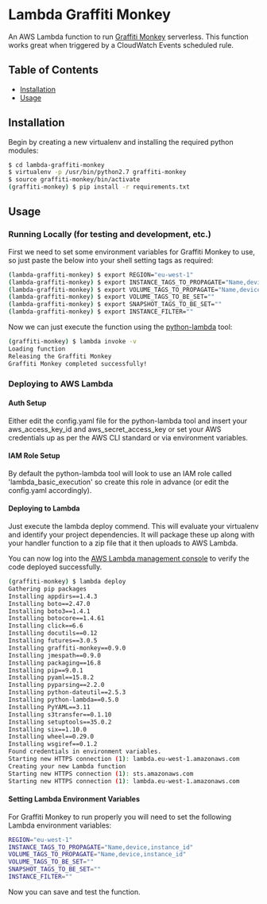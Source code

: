 # Lambda Graffiti Monkey

An AWS Lambda function to run [Graffiti Monkey](https://github.com/Answers4AWS/graffiti-monkey) serverless. This function works great when triggered by a CloudWatch Events scheduled rule.

## Table of Contents

- [Installation](#installation)
- [Usage](#usage)

## Installation

Begin by creating a new virtualenv and installing the required python modules:

```sh
$ cd lambda-graffiti-monkey
$ virtualenv -p /usr/bin/python2.7 graffiti-monkey
$ source graffiti-monkey/bin/activate
(graffiti-monkey) $ pip install -r requirements.txt
```

## Usage

### Running Locally (for testing and development, etc.)

First we need to set some environment variables for Graffiti Monkey to use, so just paste the below into your shell setting tags as required:

```sh
(lambda-graffiti-monkey) $ export REGION="eu-west-1"
(lambda-graffiti-monkey) $ export INSTANCE_TAGS_TO_PROPAGATE="Name,device,instance_id"
(lambda-graffiti-monkey) $ export VOLUME_TAGS_TO_PROPAGATE="Name,device,instance_id"
(lambda-graffiti-monkey) $ export VOLUME_TAGS_TO_BE_SET=""
(lambda-graffiti-monkey) $ export SNAPSHOT_TAGS_TO_BE_SET=""
(lambda-graffiti-monkey) $ export INSTANCE_FILTER=""
```

Now we can just execute the function using the [python-lambda](https://github.com/nficano/python-lambda) tool:

```sh
(graffiti-monkey) $ lambda invoke -v
Loading function
Releasing the Graffiti Monkey
Graffiti Monkey completed successfully!
```

### Deploying to AWS Lambda

#### Auth Setup

Either edit the config.yaml file for the python-lambda tool and insert your aws_access_key_id and aws_secret_access_key or set your AWS credentials up as per the AWS CLI standard or via environment variables.

#### IAM Role Setup

By default the python-lambda tool will look to use an IAM role called 'lambda_basic_execution' so create this role in advance (or edit the config.yaml accordingly).

#### Deploying to Lambda

Just execute the lambda deploy commend. This will evaluate your virtualenv and identify your project dependencies. It will package these up along with your handler function to a zip file that it then uploads to AWS Lambda.

You can now log into the [AWS Lambda management console](https://console.aws.amazon.com/lambda/) to verify the code deployed successfully.

```sh
(graffiti-monkey) $ lambda deploy
Gathering pip packages
Installing appdirs==1.4.3
Installing boto==2.47.0
Installing boto3==1.4.1
Installing botocore==1.4.61
Installing click==6.6
Installing docutils==0.12
Installing futures==3.0.5
Installing graffiti-monkey==0.9.0
Installing jmespath==0.9.0
Installing packaging==16.8
Installing pip==9.0.1
Installing pyaml==15.8.2
Installing pyparsing==2.2.0
Installing python-dateutil==2.5.3
Installing python-lambda==0.5.0
Installing PyYAML==3.11
Installing s3transfer==0.1.10
Installing setuptools==35.0.2
Installing six==1.10.0
Installing wheel==0.29.0
Installing wsgiref==0.1.2
Found credentials in environment variables.
Starting new HTTPS connection (1): lambda.eu-west-1.amazonaws.com
Creating your new Lambda function
Starting new HTTPS connection (1): sts.amazonaws.com
Starting new HTTPS connection (1): lambda.eu-west-1.amazonaws.com
```

#### Setting Lambda Environment Variables

For Graffiti Monkey to run properly you will need to set the following Lambda environment variables:

```sh
REGION="eu-west-1"
INSTANCE_TAGS_TO_PROPAGATE="Name,device,instance_id"
VOLUME_TAGS_TO_PROPAGATE="Name,device,instance_id"
VOLUME_TAGS_TO_BE_SET=""
SNAPSHOT_TAGS_TO_BE_SET=""
INSTANCE_FILTER=""
```

Now you can save and test the function.